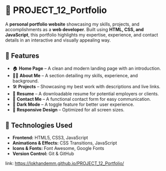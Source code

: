 # 🚀 PROJECT_12_Portfolio 
           
A **personal portfolio website** showcasing my skills, projects, and accomplishments as a **web developer**. Built using **HTML, CSS, and JavaScript**, this portfolio highlights my expertise, experience, and contact details in an interactive and visually appealing way. 

## 🌟 Features 
 
- 🏠 **Home Page** – A clean and modern landing page with an introduction.
- 👩‍💻 **About Me** – A section detailing my skills, experience, and background.
- 🛠️ **Projects** – Showcasing my best work with descriptions and live links.
- 📄 **Resume** – A downloadable resume for potential employers or clients.
- 📩 **Contact Me** – A functional contact form for easy communication.
- 🌙 **Dark Mode** – A toggle feature for better user experience.
- 📱 **Responsive Design** – Optimized for all screen sizes.

## 🔧 Technologies Used

- **Frontend:** HTML5, CSS3, JavaScript
- **Animations & Effects:** CSS Transitions, JavaScript
- **Icons & Fonts:** Font Awesome, Google Fonts 
- **Version Control:** Git & GitHub


link: https://lokhandemm.github.io/PROJECT_12_Portfolio/
